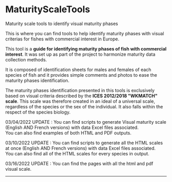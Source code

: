 # MaturityScaleTools
Maturity scale tools to identify visual maturity phases

This is where you can find tools to help identify maturity phases with visual criterias for fishes with commercial interest in Europe.

This tool is a **guide for identifying maturity phases of fish with commercial interest**. It was set up as part of the project to harmonize maturity data collection methods.

  It is composed of identification sheets for males and females of each species of fish and it provides simple comments and photos to ease the maturity phases identification.

  The maturity phases identification presented in this tools is exclusively based on visual criteria described by the **ICES 2012/2018 "WKMATCH" scale**. This scale was therefore created in an ideal of a universal scale, regardless of the species or the sex of the individual. It also falls within the respect of the species biology.


03/04/2022 UPDATE :
You can find scripts to generate Visual maturity scale (English AND French versions) with data Excel files associated.  
You can also find examples of both HTML and PDF outputs.

03/10/2022 UPDATE : 
You can find scripts to generate all the HTML scales at once (English AND French versions) with data Excel files associated.  
You can also find all of the HTML scales for every species in output.

03/16/2022 UPDATE : 
You can find the pages with all the html and pdf visual scale.

---
